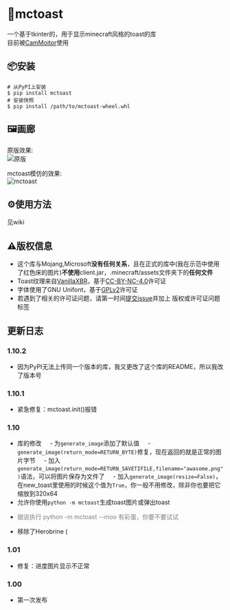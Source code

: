 # 🍞mctoast
一个基于tkinter的，用于显示minecraft风格的toast的库  
目前被[CamMoitor](https://github.com/SystemFileB/CamMonitor_Server)使用

## 📦安装
```shell
# 从PyPI上安装
$ pip install mctoast
# 安装快照
$ pip install /path/to/mctoast-wheel.whl
```

## 🖼️画廊
原版效果:  
![原版](./img/game.gif)

mctoast模仿的效果:  
![mctoast](./img/lib.gif)

## ⚙️使用方法
见wiki

## ⚠️版权信息
- 这个库与Mojang,Microsoft**没有任何关系**，且在正式的库中(我在示范中使用了红色床的图片)**不使用**client.jar，.minecraft/assets文件夹下的**任何文件**    
- Toast纹理来自[VanillaXBR](https://modrinth.com/resourcepack/vanillaxbr)，基于[CC-BY-NC-4.0](https://creativecommons.org/licenses/by-nc/4.0/legalcode)许可证
- 字体使用了GNU Unifont，基于[GPLv2](https://www.gnu.org/licenses/old-licenses/gpl-2.0.html)许可证
- 若遇到了相关的许可证问题，请第一时间[提交issue](https://github.com/SystemFileB/mctoast/issues)并加上 版权或许可证问题 标签

## 更新日志
### 1.10.2
- 因为PyPI无法上传同一个版本的库，我又更改了这个库的README，所以我改了版本号

### 1.10.1
- 紧急修复：mctoast.init()报错

### 1.10
- 库的修改
&nbsp;&nbsp;&nbsp;&nbsp;- 为`generate_image`添加了默认值
&nbsp;&nbsp;&nbsp;&nbsp;- `generate_image(return_mode=RETURN_BYTE)`修复，现在返回的就是正常的图片字节
&nbsp;&nbsp;&nbsp;&nbsp;- 加入`generate_image(return_mode=RETURN_SAVETIFILE,filename="awasome.png")`语法，可以将图片保存为文件了
&nbsp;&nbsp;&nbsp;&nbsp;- 加入`generate_image(resize=False)`，在new_toast里使用的时候这个值为`True`，你一般不用修改，除非你也要把它缩放到320x64
- 允许你使用`python -m mctoast`生成toast图片或弹出toast
- <p style="color:gray">据说执行 python -m mctoast --moo 有彩蛋，你要不要试试</p>
- 移除了Herobrine (

### 1.01
- 修复：进度图片显示不正常

### 1.00
- 第一次发布